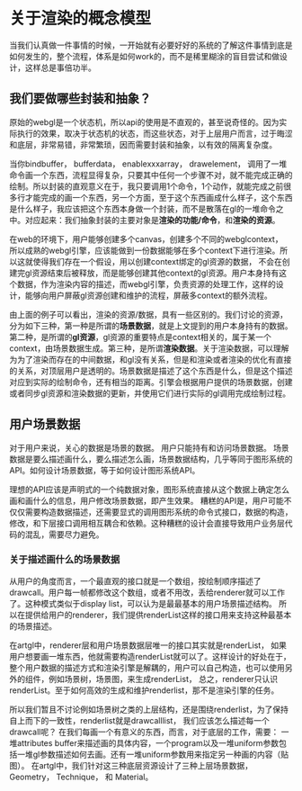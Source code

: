 # 关于渲染的概念模型

当我们认真做一件事情的时候，一开始就有必要好好的系统的了解这件事情到底是如何发生的，整个流程，体系是如何work的，而不是稀里糊涂的盲目尝试和做设计，这样总是事倍功半。

## 我们要做哪些封装和抽象？

原始的webgl是一个状态机，所以api的使用是不直观的，甚至说奇怪的。因为实际执行的效果，取决于状态机的状态，而这些状态，对于上层用户而言，过于晦涩和底层，非常易错，非常繁琐，因而需要封装和抽象，以有效的隔离复杂度。

当你bindbuffer， bufferdata， enablexxxarray， drawelement， 调用了一堆命令画一个东西，流程显得复杂，只要其中任何一个步骤不对，就不能完成正确的绘制。所以封装的直观意义在于，我只要调用1个命令，1个动作，就能完成之前很多行才能完成的画一个东西，另一个方面，至于这个东西画成什么样子，这个东西是什么样子，我应该把这个东西本身做一个封装，而不是散落在gl的一堆命令之中。对应起来：我们抽象封装的主要对象是**渲染的功能/命令**，和**渲染的资源**。

在web的环境下，用户能够创建多个canvas，创建多个不同的webglcontext， 所以成熟的webgl引擎，应该能做到一份数据能够在多个context下进行渲染。所以这就使得我们存在一个假设，用以创建context绑定的gl资源的数据， 不会在创建完gl资源结束后被释放，而是能够创建其他context的gl资源。用户本身持有这个数据，作为渲染内容的描述，而webgl引擎，负责资源的处理工作，这样的设计，能够向用户屏蔽gl资源创建和维护的流程，屏蔽多context的额外流程。

由上面的例子可以看出，渲染的资源/数据，具有一些区别的。我们讨论的资源，分为如下三种，第一种是所谓的**场景数据**，就是上文提到的用户本身持有的数据。第二种，是所谓的**gl资源**，gl资源的重要特点是context相关的，属于某一个context，由场景数据生成。第三种，是所谓**渲染数据**。关于渲染数据，可以理解为为了渲染而存在的中间数据，和gl没有关系，但是和渲染或者渲染的优化有直接的关系，对顶层用户是透明的。场景数据是描述了这个东西是什么，但是这个描述对应到实际的绘制命令，还有相当的距离。引擎会根据用户提供的场景数据，创建或者同步gl资源和渲染数据的更新，并使用它们进行实际的gl调用完成绘制过程。

## 用户场景数据

对于用户来说，关心的数据是场景的数据。 用户只能持有和访问场景数据。 场景数据是要么描述画什么，要么描述怎么画，场景数据结构，几乎等同于图形系统的API。如何设计场景数据，等于如何设计图形系统API。

理想的API应该是声明式的一个纯数据对象，图形系统直接从这个数据上确定怎么画和画什么的信息，用户修改场景数据，即产生效果。 糟糕的API是，用户可能不仅仅需要构造数据描述，还需要显式的调用图形系统的命令式接口，数据的构造，修改，和下层接口调用相互耦合和依赖。这种糟糕的设计会直接导致用户业务层代码的混乱，需要尽力避免。

### 关于描述画什么的场景数据

从用户的角度而言，一个最直观的接口就是一个数组，按绘制顺序描述了drawcall。用户每一帧都修改这个数组，或者不用改，丢给renderer就可以工作了。这种模式类似于display list，可以认为是最最基本的用户场景描述结构。 所以在提供给用户的renderer，我们提供renderList这样的接口用来支持这种最基本的场景描述。

在artgl中，renderer层和用户场景数据层唯一的接口其实就是renderList， 如果用户想要画一堆东西，他就需要构造renderList就可以了。这样设计的好处在于，整个用户数据的描述方式和渲染引擎是解耦的，用户可以自己构造，也可以使用另外的组件，例如场景树，场景图，来生成renderList， 总之，renderer只认识renderList。至于如何高效的生成和维护renderlist，那不是渲染引擎的任务。

所以我们暂且不讨论例如场景树之类的上层结构，还是围绕renderlist，为了保持自上而下的一致性，renderlist就是drawcalllist， 我们应该怎么描述每一个drawcall呢？ 在我们每画一个有意义的东西，而言，对于底层的工作，需要： 一堆attributes buffer来描述画的具体内容，一个program以及一堆uniform参数包括一堆gl参数描述如何去画。还有一堆uniform参数用来指定另一种画的内容（贴图）。 在artgl中，我们针对这三种底层资源设计了三种上层场景数据，Geometry， Technique， 和 Material。

